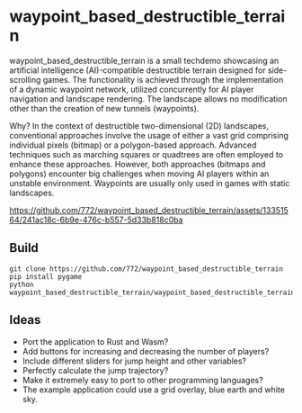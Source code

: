 # waypoint_based_destructible_terrain

waypoint_based_destructible_terrain is a small techdemo showcasing an artificial intelligence (AI)-compatible destructible terrain designed for side-scrolling games. The functionality is achieved through the implementation of a dynamic waypoint network, utilized concurrently for AI player navigation and landscape rendering. The landscape allows no modification other than the creation of new tunnels (waypoints).

Why? In the context of destructible two-dimensional (2D) landscapes, conventional approaches involve the usage of either a vast grid comprising individual pixels (bitmap) or a polygon-based approach. Advanced techniques such as marching squares or quadtrees are often employed to enhance these approaches. However, both approaches (bitmaps and polygons) encounter big challenges when moving AI players within an unstable environment. Waypoints are usually only used in games with static landscapes.

https://github.com/772/waypoint_based_destructible_terrain/assets/13351564/241ac18c-6b9e-476c-b557-5d33b818c0ba

## Build

```
git clone https://github.com/772/waypoint_based_destructible_terrain
pip install pygame
python waypoint_based_destructible_terrain/waypoint_based_destructible_terrain.py
```

## Ideas

- Port the application to Rust and Wasm?
- Add buttons for increasing and decreasing the number of players?
- Include different sliders for jump height and other variables?
- Perfectly calculate the jump trajectory?
- Make it extremely easy to port to other programming languages?
- The example application could use a grid overlay, blue earth and white sky.
